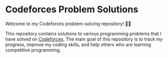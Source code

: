 # Codeforces Problem Solutions

Welcome to my Codeforces problem-solving repository! 👨‍💻

This repository contains solutions to various programming problems that I have solved on [Codeforces](https://codeforces.com/). The main goal of this repository is to track my progress, improve my coding skills, and help others who are learning competitive programming.
